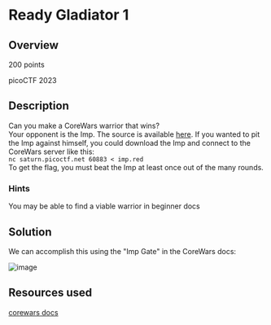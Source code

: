 # Ready Gladiator 1
## Overview 
200 points

picoCTF 2023
## Description
Can you make a CoreWars warrior that wins?
<br>
Your opponent is the Imp. The source is available [here](https://artifacts.picoctf.net/c/409/imp.red). If you wanted to pit the Imp against himself, you could download the Imp and connect to the CoreWars server like this:
<br>
`nc saturn.picoctf.net 60883 < imp.red`
<br>
To get the flag, you must beat the Imp at least once out of the many rounds.
### Hints
You may be able to find a viable warrior in beginner docs
## Solution
We can accomplish this using the "Imp Gate" in the CoreWars docs:

![image](https://github.com/xoxo-ily/ctfWriteups/assets/68173773/f878257a-ea18-4a29-a135-2de129b0573e)

## Resources used
[corewars docs](https://www.corewars.org/docs/book1.html#:~:text=code%20self%2Ddestructs.-,%2D%2D3%2D%2D,-Name%3A%20%20%20%20%20%20%20%20%20%20%20Imp%20Gate)
